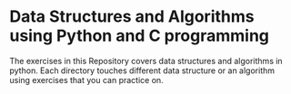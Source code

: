 # Data Structures and Algorithms using Python and C programming

The exercises in this Repository covers data structures and algorithms in python. Each directory touches different data structure or an algorithm using exercises that you can practice on.

